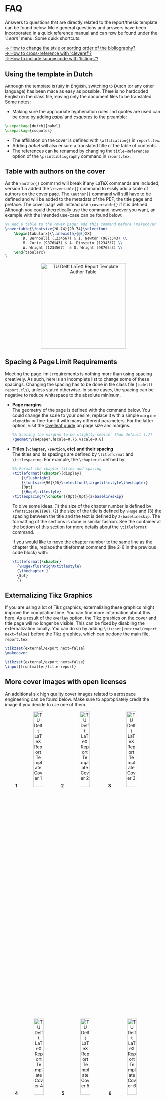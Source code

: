 # FAQ

Answers to questions that are directly related to the report/thesis template can be found below. More general questions and answers have been incorporated in a quick reference manual and can now be found under the *'Learn'* menu. Some quick shortcuts:

[→ How to change the style or sorting order of the bibliography?](/learn/bibliography-and-citing.html#setting-up-the-bibliography)\
[→ How to cross-reference with 'cleveref'?](/learn/cleveref.html)\
[→ How to include source code with 'listings'?](/learn/listings.html)

## Using the template in Dutch

Although the template is fully in English, switching to Dutch (or any other language) has been made as easy as possible. There is no hardcoded English in the class file, leaving only the document files to be translated. Some notes:

- Making sure the appropriate hyphenation rules and quotes are used can be done by adding *babel* and *csquotes* to the preamble:

```latex
\usepackage[dutch]{babel}
\usepackage{csquotes}
```

- The affiliation on the cover is defined with `\affiliation{}` in `report.tex`.
- Adding *babel* will also ensure a translated title of the table of contents.
- The references can be renamed by changing the `title=References` option of the `\printbibliography` command in `report.tex`.

## Table with authors on the cover

As the `\author{}` command will break if any LaTeX commands are included, version 1.5 added the `\covertable{}` command to easily add a table of authors on the cover page. The `\author{}` command will still have to be defined and will be added to the metadata of the PDF, the title page and preface. The cover page will instead use `\covertable{}` if it is defined. Although you could theoretically use the command however you want, an example with the intended use-case can be found below:

```latex
%% Add a table to the cover page; add this command before \makecover
\covertable{\fontsize{20.74}{20.74}\selectfont
    \begin{tabularx}{\linewidth}{@{}XX}
        D. Bernoulli (1234567) & I. Newton (9876543) \\
        M. Curie (9876543) & A. Einstein (1234567) \\
        W. Wright (1234567)  & O. Wright (9876543) \\
    \end{tabularx}
}
```

<p align="center">
  <img alt="TU Delft LaTeX Report Template Author Table" src="/images/report-template-faq-authors.jpg" width="275">
</p>

## Spacing & Page Limit Requirements

Meeting the page limit requirements is nothing more than using spacing creatively. As such, here is an incomplete list to change some of these spacings. Changing the spacing has to be done in the class file (`tudelft-report.cls`), unless stated otherwise. In some cases, the spacing can be negative to reduce whitespace to the absolute minimum.

- **Page margins**\
  The geometry of the page is defined with the command below. You could change the scale to your desire, replace it with a simple `margin=<length>` or fine-tune it with many different parameters. For the latter option, visit the [Overleaf guide](https://www.overleaf.com/learn/latex/page_size_and_margins#Fine_tuning_your_LaTeX_page_dimensions) on page size and margins.

  ```latex
  %% Scaling the margins to be slightly smaller than default (.7)
  \geometry{a4paper,hscale=0.75,vscale=0.8}
  ```

- **Titles (`\chapter`, `\section`, etc) and their spacing**\
  The titles and its spacings are defined by `\titleformat` and `\titlespacing`. For example, the `\chapter` is defined by:

  ```latex
  %% Format the chapter titles and spacing
  \titleformat{\chapter}[display]
      {\flushright}
      {\fontsize{96}{96}\selectfont\largetitlestyle\thechapter}
      {0pt}
      {\Huge\titlestyle}
  \titlespacing*{\chapter}{0pt}{0pt}{2\baselineskip}
  ```

  To give some ideas: (1) the size of the chapter number is defined by `\fontsize{96}{96}`, (2) the size of the title is defined by `\Huge` and (3) the spacing between the title and the text is defined by `2\baselineskip`. The formatting of the sections is done in similar fashion. See the container at the bottom of [this section](/learn/chapters-sections-and-text.html#chapters-and-sections) for more details about the `\titleformat` command.

  If you would like to move the chapter number to the same line as the chapter title, replace the titleformat command (line 2-6 in the previous code block) with:

  ```latex
  \titleformat{\chapter}
    {\Huge\flushright\titlestyle}
    {\thechapter.}
    {5pt}
    {}
  ```

## Externalizing Tikz Graphics

If you are using a lot of Tikz graphics, externalizing these graphics might improve the compilation time. You can find more information about this [here](https://www.overleaf.com/learn/latex/Questions/I_have_a_lot_of_tikz%2C_matlab2tikz_or_pgfplots_figures%2C_so_I%27m_getting_a_compilation_timeout._Can_I_externalise_my_figures%3F). As a result of the `overlay` option, the Tikz graphics on the cover and title page will no longer be visible. This can be fixed by disabling the externalization locally. You can do so by adding `\tikzset{external/export next=false}` before the Tikz graphics, which can be done the main file, `report.tex`:

```latex
\tikzset{external/export next=false}
\makecover

\tikzset{external/export next=false}
\input{frontmatter/title-report}
```

## More cover images with open licenses

An additional six high quality cover images related to aerospace engineering can be found below. Make sure to appropriately credit the image if you decide to use one of them.

<p align="center">
  <b>1</b> <img alt="TU Delft LaTeX Report Template Cover 1" src="/images/report-template-cover-1.jpg" width="25%" style="display: inline-block">
&nbsp;
  <b>2</b> <img alt="TU Delft LaTeX Report Template Cover 2" src="/images/report-template-cover-2.jpg" width="25%" style="display: inline-block">
&nbsp;
  <b>3</b> <img alt="TU Delft LaTeX Report Template Cover 3" src="/images/report-template-cover-3.jpg" width="25%" style="display: inline-block">
</p>

<p align="center">
  <b>4</b> <img alt="TU Delft LaTeX Report Template Cover 4" src="/images/report-template-cover-4.jpg" width="25%" style="display: inline-block">
&nbsp;  
  <b>5</b> <img alt="TU Delft LaTeX Report Template Cover 5" src="/images/report-template-cover-5.jpg" width="25%" style="display: inline-block">
&nbsp;
  <b>6</b> <img alt="TU Delft LaTeX Report Template Cover 6" src="/images/report-template-cover-6.jpg" width="25%" style="display: inline-block">
</p>

The recommended color of the title as a HTML color code is `4884d6` for the first two images. For the third and fourth image `fe860e` is recommended. For the final two images, the title color `e3a01b` is recommended.

| Download | Description with Attribution |
|----------|------------------------------|
| <a href="/images/cover1.jpg" target="_blank">cover1.jpg</a> | Storm Cell Over the Southern Appalachian Mountains by NASA/Stu Broce under CC BY 2.0 |
| <a href="/images/cover2.jpg" target="_blank">cover2.jpg</a> | City Lights of Africa, Europe, and the Middle East by NASA Earth Observatory under CC BY 2.0 |
| <a href="/images/cover3.jpg" target="_blank">cover3.jpg</a> | Render of Daybreak at Gale Crater by NASA/JPL-Caltech under CC BY 2.0 |
| <a href="/images/cover4.jpg" target="_blank">cover4.jpg</a> | Royal Air Force Voyager Transport Tanker Aircraft by Ministry of Defense/Cpl Ashley Keates under OGL v1.0 |
| <a href="/images/cover5.jpg" target="_blank">cover5.jpg</a> | Aircraft Flying in the Sunset by Gerhard Gellinger |
| <a href="/images/cover6.jpg" target="_blank">cover6.jpg</a> | F18 at Bodo Air Base Norway by Ministerio de Defensa España under CC BY-NC 2.0 |
